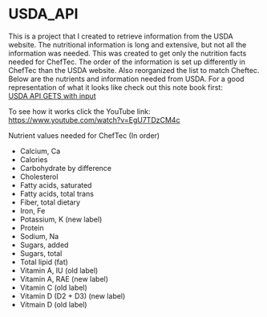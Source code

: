 # USDA_API

This is a project that I created to retrieve information from the USDA website. 
The nutritional information is long and extensive, but not all the information was needed. This was created to get only the nutrition facts needed for ChefTec.
The order of the information is set up differently in ChefTec than the USDA website. Also reorganized the list to match Cheftec.
Below are the nutrients and information needed from USDA.
For a good representation of what it looks like check out this note book first:<br>
[USDA API GETS with input](USDA_API_GETS_with_input.ipynb)

To see how it works click the YouTube link:
https://www.youtube.com/watch?v=EgU7TDzCM4c

Nutrient values needed for ChefTec (In order)
- Calcium, Ca
- Calories
- Carbohydrate by difference
- Cholesterol
- Fatty acids, saturated
- Fatty acids, total trans
- Fiber, total dietary
- Iron, Fe
- Potassium, K (new label)
- Protein
- Sodium, Na
- Sugars, added
- Sugars, total
- Total lipid (fat)
- Vitamin A, IU (old label)
- Vitamin A, RAE (new label)
- Vitamin C (old label)
- Vitamin D (D2 + D3) (new label)
- Vitmain D (old label)
